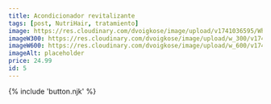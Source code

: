 ```yaml
---
title: Acondicionador revitalizante
tags: [post, NutriHair, tratamiento]
image: https://res.cloudinary.com/dvoigkose/image/upload/v1741036595/WhatsApp_Image_2025-02-13_at_12.11.07_4_jdsfzk.jpg
imageW300: https://res.cloudinary.com/dvoigkose/image/upload/w_300/v1741036595/WhatsApp_Image_2025-02-13_at_12.11.07_4_jdsfzk.jpg
imageW600: https://res.cloudinary.com/dvoigkose/image/upload/w_600/v1741036595/WhatsApp_Image_2025-02-13_at_12.11.07_4_jdsfzk.jpg
imageAlt: placeholder
price: 24.99
id: 5
---
```


{% include 'button.njk' %}